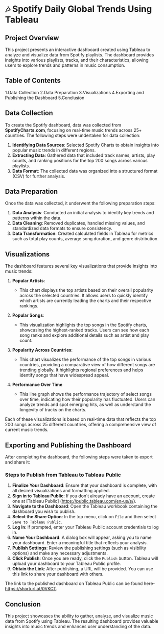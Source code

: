 # 🎶 Spotify Daily Global Trends Using Tableau


## Project Overview
This project presents an interactive dashboard created using Tableau to analyze and visualize data from Spotify playlists. The dashboard provides insights into various playlists, tracks, and their characteristics, allowing users to explore trends and patterns in music consumption.

## Table of Contents
1.Data Collection
2.Data Preparation
3.Visualizations
4.Exporting and Publishing the Dashboard
5.Conclusion


## Data Collection
To create the Spotify dashboard, data was collected from **SpotifyCharts.com**, focusing on real-time music trends across 25+ countries. The following steps were undertaken for data collection:
1. **Identifying Data Sources**: Selected Spotify Charts to obtain insights into popular music trends in different regions.
2. **Extracting Data**: Gathered data that included track names, artists, play counts, and ranking positions for the top 200 songs across various playlists.
3. **Data Format**: The collected data was organized into a structured format (CSV) for further analysis.

## Data Preparation
Once the data was collected, it underwent the following preparation steps:
1. **Data Analysis**: Conducted an initial analysis to identify key trends and patterns within the data.
2. **Data Cleaning**: Removed duplicates, handled missing values, and standardized data formats to ensure consistency.
3. **Data Transformation**: Created calculated fields in Tableau for metrics such as total play counts, average song duration, and genre distribution.

## Visualizations
The dashboard features several key visualizations that provide insights into music trends:

1. **Popular Artists**:
   - This chart displays the top artists based on their overall popularity across the selected countries. It allows users to quickly identify which artists are currently leading the charts and their respective rankings.

2. **Popular Songs**:
   - This visualization highlights the top songs in the Spotify charts, showcasing the highest-ranked tracks. Users can see how each song ranks and explore additional details such as artist and play count.

3. **Popularity Across Countries**:
   - This chart visualizes the performance of the top songs in various countries, providing a comparative view of how different songs are trending globally. It highlights regional preferences and helps identify songs that have widespread appeal.

4. **Performance Over Time**:
   - This line graph shows the performance trajectory of select songs over time, indicating how their popularity has fluctuated. Users can analyze trends and spot emerging hits, as well as understand the longevity of tracks on the charts.

Each of these visualizations is based on real-time data that reflects the top 200 songs across 25 different countries, offering a comprehensive view of current music trends.

## Exporting and Publishing the Dashboard
After completing the dashboard, the following steps were taken to export and share it:
### Steps to Publish from Tableau to Tableau Public
1. **Finalize Your Dashboard**: Ensure that your dashboard is complete, with all desired visualizations and formatting applied.
2. **Sign in to Tableau Public**: If you don't already have an account, create one at [Tableau Public] (https://public.tableau.com/en-us/s/).
3. **Navigate to the Dashboard**: Open the Tableau workbook containing the dashboard you wish to publish.
4. **Select the Share Option**: In the top menu, click on `File` and then select `Save to Tableau Public`.
5. **Log In**: If prompted, enter your Tableau Public account credentials to log in.
6. **Name Your Dashboard**: A dialog box will appear, asking you to name your dashboard. Enter a meaningful title that reflects your analysis.
7. **Publish Settings**: Review the publishing settings (such as visibility options) and make any necessary adjustments.
8. **Click Publish**: Once you are ready, click the `Publish` button. Tableau will upload your dashboard to your Tableau Public profile.
9. **Obtain the Link**: After publishing, a URL will be provided. You can use this link to share your dashboard with others.

The link to the published dashboard on Tableau Public can be found here- https://shorturl.at/0VKCT.

## Conclusion
This project showcases the ability to gather, analyze, and visualize music data from Spotify using Tableau. The resulting dashboard provides valuable insights into music trends and enhances user understanding of the data.

